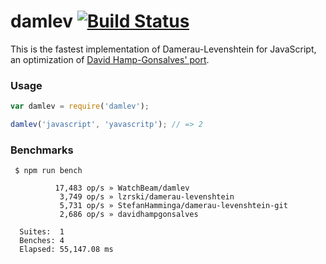 # damlev [![Build Status](https://travis-ci.org/WatchBeam/damlev.svg?branch=master)](https://travis-ci.org/WatchBeam/damlev)

This is the fastest implementation of Damerau-Levenshtein for JavaScript, an optimization of [David Hamp-Gonsalves' port](http://www.davidhampgonsalves.com/Damerau-Levenshtein).

### Usage

```js
var damlev = require('damlev');

damlev('javascript', 'yavascritp'); // => 2
```

### Benchmarks

```
 $ npm run bench

          17,483 op/s » WatchBeam/damlev
           3,749 op/s » lzrski/damerau-levenshtein
           5,731 op/s » StefanHamminga/damerau-levenshtein-git
           2,686 op/s » davidhampgonsalves

  Suites:  1
  Benches: 4
  Elapsed: 55,147.08 ms
```
